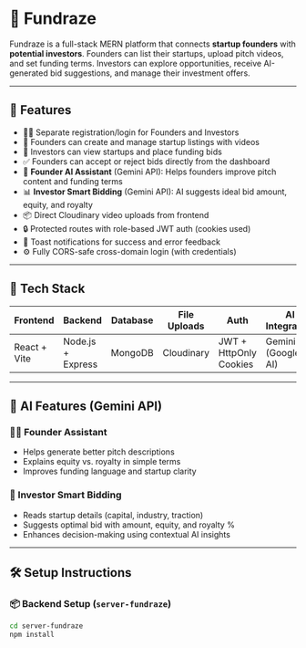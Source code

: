 # 🚀 Fundraze

Fundraze is a full-stack MERN platform that connects **startup founders** with **potential investors**. Founders can list their startups, upload pitch videos, and set funding terms. Investors can explore opportunities, receive AI-generated bid suggestions, and manage their investment offers.

---

## 🔑 Features

- 🧑‍💼 Separate registration/login for Founders and Investors
- 🧾 Founders can create and manage startup listings with videos
- 💸 Investors can view startups and place funding bids
- ✅ Founders can accept or reject bids directly from the dashboard
- 🤖 **Founder AI Assistant** (Gemini API): Helps founders improve pitch content and funding terms
- 📊 **Investor Smart Bidding** (Gemini API): AI suggests ideal bid amount, equity, and royalty
- 📦 Direct Cloudinary video uploads from frontend
- 🔒 Protected routes with role-based JWT auth (cookies used)
- 🔔 Toast notifications for success and error feedback
- ⚙️ Fully CORS-safe cross-domain login (with credentials)

---

## 🧰 Tech Stack

| Frontend     | Backend           | Database | File Uploads | Auth             | AI Integration       |
|--------------|-------------------|----------|--------------|------------------|----------------------|
| React + Vite | Node.js + Express | MongoDB  | Cloudinary   | JWT + HttpOnly Cookies | Gemini API (Google AI) |

---

## 🧠 AI Features (Gemini API)

### 🧑‍💼 Founder Assistant
- Helps generate better pitch descriptions
- Explains equity vs. royalty in simple terms
- Improves funding language and startup clarity

### 💼 Investor Smart Bidding
- Reads startup details (capital, industry, traction)
- Suggests optimal bid with amount, equity, and royalty %
- Enhances decision-making using contextual AI insights

---

## 🛠️ Setup Instructions

### 📦 Backend Setup (`server-fundraze`)

```bash
cd server-fundraze
npm install
